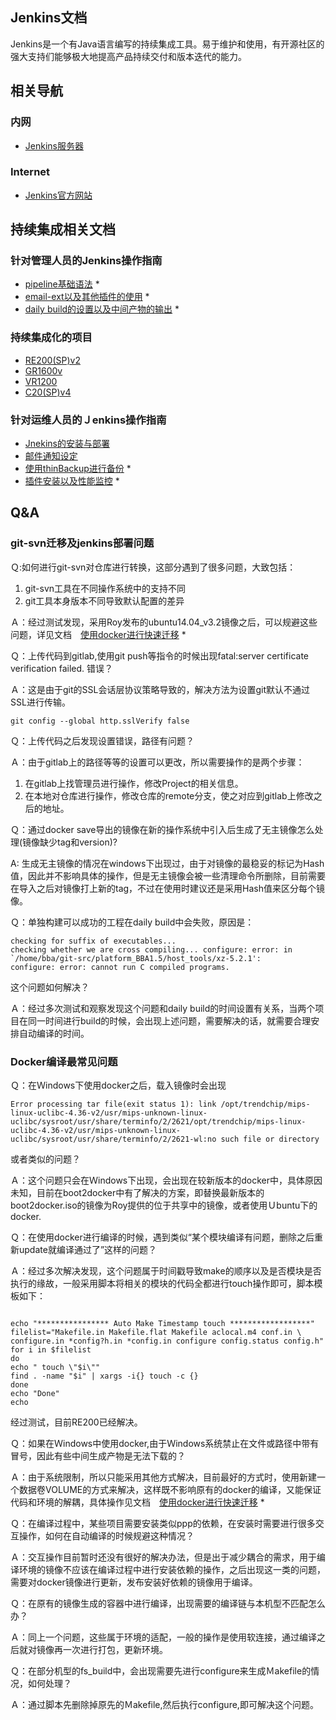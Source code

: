 ## Jenkins文档

Jenkins是一个有Java语言编写的持续集成工具。易于维护和使用，有开源社区的强大支持们能够极大地提高产品持续交付和版本迭代的能力。


## 相关导航

### 内网

- [Jenkins服务器](http://spjenkins.rd.tp-link.net)

### Internet

- [Jenkins官方网站](https://jenkins.io/)

## 持续集成相关文档

### 针对管理人员的Jenkins操作指南

- [pipeline基础语法](/doc/#/jenkins/pipeline) *
- [email-ext以及其他插件的使用](/doc/#/jenkins/use_plugins) *
- [daily build的设置以及中间产物的输出](/doc/#/jenkins_daily_build) *

### 持续集成化的项目

- [RE200(SP)v2](/doc/#/jenkins/re200spv2)
- [GR1600v](/doc/#/jenkins/gr1600v)
- [VR1200](/doc/#/jenkins/vr1200) 
- [C20(SP)v4](/doc/#/jenkins/c20) 

### 针对运维人员的Ｊenkins操作指南

- [Jnekins的安装与部署](/doc/#/jenkins/installation)
- [邮件通知设定](/doc/#/jenkins/configuration)
- [使用thinBackup进行备份](/doc/#/jenkins/thinbackup) *
- [插件安装以及性能监控](/doc/#/jenkins/plugin_install) *

## Q&A

### git-svn迁移及jenkins部署问题

Ｑ:如何进行git-svn对仓库进行转换，这部分遇到了很多问题，大致包括：
1. git-svn工具在不同操作系统中的支持不同
2. git工具本身版本不同导致默认配置的差异

Ａ：经过测试发现，采用Roy发布的ubuntu14.04_v3.2镜像之后，可以规避这些问题，详见文档　[使用docker进行快速迁移](/doc/#/gitlab/docker_git_svn) *

Ｑ：上传代码到gitlab,使用git push等指令的时候出现fatal:server certificate verification failed. 错误？

Ａ：这是由于git的SSL会话层协议策略导致的，解决方法为设置git默认不通过SSL进行传输。
```shell
git config --global http.sslVerify false
```

Ｑ：上传代码之后发现设置错误，路径有问题？

Ａ：由于gitlab上的路径等等的设置可以更改，所以需要操作的是两个步骤：
1. 在gitlab上找管理员进行操作，修改Project的相关信息。
2. 在本地对仓库进行操作，修改仓库的remote分支，使之对应到gitlab上修改之后的地址。

Ｑ：通过docker save导出的镜像在新的操作系统中引入后生成了无主镜像怎么处理(镜像缺少tag和version)?

A: 生成无主镜像的情况在windows下出现过，由于对镜像的最稳妥的标记为Hash值，因此并不影响具体的操作，但是无主镜像会被一些清理命令所删除，目前需要在导入之后对镜像打上新的tag，不过在使用时建议还是采用Hash值来区分每个镜像。

Ｑ：单独构建可以成功的工程在daily build中会失败，原因是：

```shell
checking for suffix of executables... 
checking whether we are cross compiling... configure: error: in `/home/bba/git-src/platform_BBA1.5/host_tools/xz-5.2.1':
configure: error: cannot run C compiled programs.
```
这个问题如何解决？

Ａ：经过多次测试和观察发现这个问题和daily build的时间设置有关系，当两个项目在同一时间进行build的时候，会出现上述问题，需要解决的话，就需要合理安排自动编译的时间。

### Docker编译最常见问题

Ｑ：在Ｗindows下使用docker之后，载入镜像时会出现
```shell
Error processing tar file(exit status 1): link /opt/trendchip/mips-linux-uclibc-4.36-v2/usr/mips-unknown-linux-uclibc/sysroot/usr/share/terminfo/2/2621/opt/trendchip/mips-linux-uclibc-4.36-v2/usr/mips-unknown-linux-uclibc/sysroot/usr/share/terminfo/2/2621-wl:no such file or directory
```
或者类似的问题？

Ａ：这个问题只会在Ｗindows下出现，会出现在较新版本的docker中，具体原因未知，目前在boot2docker中有了解决的方案，即替换最新版本的boot2docker.iso的镜像为Roy提供的位于共享中的镜像，或者使用Ｕbuntu下的docker.

Ｑ：在使用docker进行编译的时候，遇到类似“某个模块编译有问题，删除之后重新update就编译通过了”这样的问题？

Ａ：经过多次解决发现，这个问题属于时间戳导致make的顺序以及是否模块是否执行的缘故，一般采用脚本将相关的模块的代码全都进行touch操作即可，脚本模板如下：

```shell

echo "**************** Auto Make Timestamp touch ******************"
filelist="Makefile.in Makefile.flat Makefile aclocal.m4 conf.in \
configure.in *config?h.in *config.in configure config.status config.h"
for i in $filelist
do
echo " touch \"$i\""
find . -name "$i" | xargs -i{} touch -c {}
done
echo "Done"
echo

```

经过测试，目前RE200已经解决。



Ｑ：如果在Ｗindows中使用docker,由于Ｗindows系统禁止在文件或路径中带有冒号，因此有些中间生成产物是无法下载的？

Ａ：由于系统限制，所以只能采用其他方式解决，目前最好的方式时，使用新建一个数据卷VOLUME的方式来解决，这样既不影响原有的docker的编译，又能保证代码和环境的解耦，具体操作见文档　[使用docker进行快速迁移](/doc/#/gitlab/docker_git_svn) *

Ｑ：在编译过程中，某些项目需要安装类似ppp的依赖，在安装时需要进行很多交互操作，如何在自动编译的时候规避这种情况？

Ａ：交互操作目前暂时还没有很好的解决办法，但是出于减少耦合的需求，用于编译环境的镜像不应该在编译过程中进行安装依赖的操作，之后出现这一类的问题，需要对docker镜像进行更新，发布安装好依赖的镜像用于编译。

Ｑ：在原有的镜像生成的容器中进行编译，出现需要的编译链与本机型不匹配怎么办？

Ａ：同上一个问题，这些属于环境的适配，一般的操作是使用软连接，通过编译之后就对镜像再一次进行打包，更新环境。

Ｑ：在部分机型的fs_build中，会出现需要先进行configure来生成Ｍakefile的情况，如何处理？

Ａ：通过脚本先删除掉原先的Ｍakefile,然后执行configure,即可解决这个问题。





